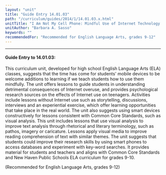 ```yaml
---
layout: "unit"
title: "Guide Entry 14.01.03"
path: "/curriculum/guides/2014/1/14.01.03.x.html"
unitTitle: "I Am Not My Cell Phone: Mindful Use of Internet Technology with Visual Analysis"
unitAuthor: "Barbara A. Sasso"
keywords: ""
recommendedFor: "Recommended for English Language Arts, grades 9-12"
---
```

<body>
<hr/>
<h4>
Guide Entry to 14.01.03:
</h4>
<p>
This curriculum unit, developed for high school English Language Arts (ELA) classes, suggests that the time has come for students' mobile devices to be welcome additions to learning if we teach students how to use them mindfully. The unit offers lessons to guide students in understanding detrimental consequences of Internet overuse, and provides psychological research sources on the effects of Internet use on teenagers. Activities include lessons without Internet use such as storytelling, discussions, interviews and an experiential exercise, which offer learning opportunities that take place in the real world. The unit also suggests using smart devices constructively for lessons consistent with Common Core Standards, such as visual analysis. This unit includes lessons that use visual analysis to improve text analysis through rhetorical and literary terminology, such as pathos, imagery or caricature. Lessons apply visual media to improve reading comprehension of text with similar themes. The unit suggests that students could improve their research skills by using smart phones to access databases and experiment with key-word searches. It provides material for students and teachers and aligns with Common Core Standards and New Haven Public Schools ELA curriculum for grades 9-10.
</p>
<p>
(Recommended for English Language Arts, grades 9-12)
</p>
</body>